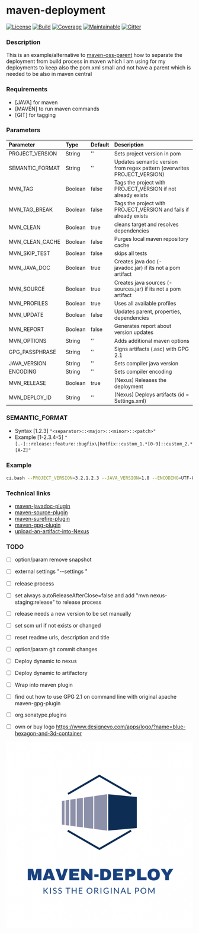 # maven-deployment

[![License][License-Image]][License-Url]
[![Build][Build-Status-Image]][Build-Status-Url] 
[![Coverage][Coverage-image]][Coverage-Url] 
[![Maintainable][Maintainable-image]][Maintainable-Url] 
[![Gitter][Gitter-image]][Gitter-Url] 

### Description
This is an example/alternative to [maven-oss-parent](https://github.com/YunaBraska/maven-oss-parent) how to separate the deployment from build process in maven which I am using for my deployments to keep also the pom.xml small and not have a parent which is needed to be also in maven central 

### Requirements
* \[JAVA\] for maven 
* \[MAVEN\] to run maven commands 
* \[GIT\] for tagging

### Parameters
| Parameter       | Type    | Default |  Description                                                               |
|:----------------|:--------|:--------|:---------------------------------------------------------------------------|
| PROJECT_VERSION | String  | ''      | Sets project version in pom                                                |
| SEMANTIC_FORMAT | String  | ''      | Updates semantic version from regex pattern (overwrites PROJECT_VERSION)   |
| MVN_TAG         | Boolean | false   | Tags the project with PROJECT_VERSION if not already exists                |
| MVN_TAG_BREAK   | Boolean | false   | Tags the project with PROJECT_VERSION and fails if already exists          |
| MVN_CLEAN       | Boolean | true    | cleans target and resolves dependencies                                    |
| MVN_CLEAN_CACHE | Boolean | false   | Purges local maven repository cache                                        |
| MVN_SKIP_TEST   | Boolean | false   | skips all tests                                                            |
| MVN_JAVA_DOC    | Boolean | true    | Creates java doc (-javadoc.jar) if its not a pom artifact                  |
| MVN_SOURCE      | Boolean | true    | Creates java sources (-sources.jar) if its not a pom artifact              |
| MVN_PROFILES    | Boolean | true    | Uses all available profiles                                                |
| MVN_UPDATE      | Boolean | false   | Updates parent, properties, dependencies                                   |
| MVN_REPORT      | Boolean | false   | Generates report about version updates                                     |
| MVN_OPTIONS     | String  | ''      | Adds additional maven options                                              |
| GPG_PASSPHRASE  | String  | ''      | Signs artifacts (.asc) with GPG 2.1                                        |
| JAVA_VERSION    | String  | ''      | Sets compiler java version                                                 |
| ENCODING        | String  | ''      | Sets compiler encoding                                                     |
| MVN_RELEASE     | Boolean | true    | (Nexus) Releases the deployment                                            |
| MVN_DEPLOY_ID   | String  | ''      | (Nexus) Deploys artifacts (id = Settings.xml)                              |

### SEMANTIC_FORMAT
* Syntax \[1.2.3\]
````"<separator>::<major>::<minor>::<patch>"````
* Example \[1-2.3.4-5\]
````"[.-]::release::feature::bugfix\|hotfix::custom_1.*[0-9]::custom_2.*[A-Z]"````

### Example
````bash
ci.bash --PROJECT_VERSION=3.2.1.2.3 --JAVA_VERSION=1.8 --ENCODING=UTF-8 --MVN_PROFILES=true --MVN_CLEAN=true --MVN_UPDATE=true --MVN_JAVA_DOC=true --MVN_SOURCE=true --GIT_TAG=true
````

### Technical links
* [maven-javadoc-plugin](https://maven.apache.org/plugins/maven-javadoc-plugin/)
* [maven-source-plugin](https://maven.apache.org/plugins/maven-source-plugin/)
* [maven-surefire-plugin](http://maven.apache.org/surefire/maven-surefire-plugin/test-mojo.html)
* [maven-gpg-plugin](http://maven.apache.org/plugins/maven-gpg-plugin/usage.html)
* [upload-an-artifact-into-Nexus](https://support.sonatype.com/hc/en-us/articles/213465818-How-can-I-programmatically-upload-an-artifact-into-Nexus-2-)

### TODO
* [ ] option/param remove snapshot
* [ ] external settings "--settings "
* [ ] release process
* [ ] set always autoReleaseAfterClose=false and add "mvn nexus-staging:release" to release process
* [ ] release needs a new version to be set manually
* [ ] set scm url if not exists or changed
* [ ] reset readme urls, description and title
* [ ] option/param git commit changes
* [ ] Deploy dynamic to nexus
* [ ] Deploy dynamic to artifactory
* [ ] Wrap into maven plugin

* [ ] find out how to use GPG 2.1 on command line with original apache maven-gpg-plugin
* [ ] org.sonatype.plugins
* [ ] own or buy logo https://www.designevo.com/apps/logo/?name=blue-hexagon-and-3d-container

![maven-deployment](src/main/resources/banner.png "maven-deployment")

[License-Url]: https://www.apache.org/licenses/LICENSE-2.0
[License-Image]: https://img.shields.io/badge/License-Apache2-blue.svg
[github-release]: https://github.com/YunaBraska/maven-deployment
[Build-Status-Url]: https://travis-ci.org/YunaBraska/maven-deployment
[Build-Status-Image]: https://travis-ci.org/YunaBraska/maven-deployment.svg?branch=master
[Coverage-Url]: https://codecov.io/gh/YunaBraska/maven-deployment?branch=master
[Coverage-image]: https://codecov.io/gh/YunaBraska/maven-deployment/branch/master/graphs/badge.svg
[Version-url]: https://github.com/YunaBraska/maven-deployment
[Version-image]: https://badge.fury.io/gh/YunaBraska%2Fmaven-deployment.svg
[Central-url]: https://search.maven.org/#search%7Cga%7C1%7Ca%3A%22maven-deployment%22
[Central-image]: https://maven-badges.herokuapp.com/maven-central/berlin.yuna/maven-deployment/badge.svg
[Maintainable-Url]: https://codeclimate.com/github/YunaBraska/maven-deployment
[Maintainable-image]: https://codeclimate.com/github/YunaBraska/maven-deployment.svg
[Gitter-Url]: https://gitter.im/nats-streaming-server-embedded/Lobby
[Gitter-image]: https://img.shields.io/badge/gitter-join%20chat%20%E2%86%92-brightgreen.svg
[Javadoc-url]: http://javadoc.io/doc/berlin.yuna/maven-deployment
[Javadoc-image]: http://javadoc.io/badge/berlin.yuna/maven-deployment.svg